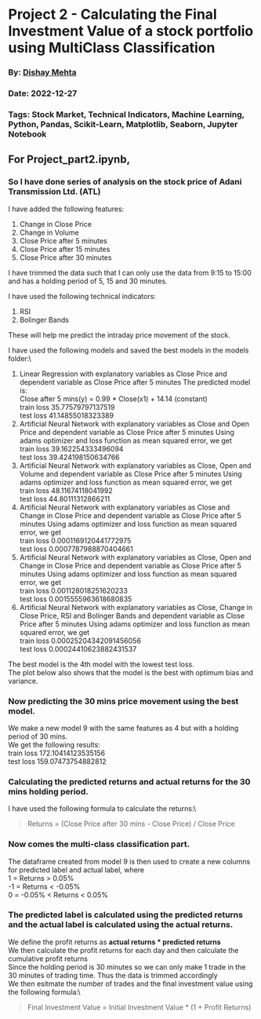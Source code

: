# Project 2 - Calculating the Final Investment Value of a stock portfolio using MultiClass Classification
### By: [Dishay Mehta]()
### Date: 2022-12-27
### Tags: Stock Market, Technical Indicators, Machine Learning, Python, Pandas, Scikit-Learn, Matplotlib, Seaborn, Jupyter Notebook

## For Project_part2.ipynb,
### So I have done series of analysis on the stock price of Adani Transmission Ltd. (ATL)
I have added the following features:
1. Change in Close Price
2. Change in Volume
3. Close Price after 5 minutes
3. Close Price after 15 minutes
3. Close Price after 30 minutes

I have trimmed the data such that I can only use the data from 9:15 to 15:00 and has a holding period of 5, 15 and 30 minutes.

I have used the following technical indicators:
1. RSI
2. Bolinger Bands

These will help me predict the intraday price movement of the stock.

I have used the following models and saved the best models in the models folder:\
1. Linear Regression with explanatory variables as Close Price and dependent variable as Close Price after 5 minutes
The predicted model is:\
Close after 5 mins(y) = 0.99 * Close(x1) + 14.14 (constant)\
train loss 35.77579797137519\
test loss 41.14855018323389
2. Artificial Neural Network with explanatory variables as Close and Open Price and dependent variable as Close Price after 5 minutes 
Using adams optimizer and loss function as mean squared error, we get\
train loss 39.162254333496094\
test loss 39.424198150634766
3. Artificial Neural Network with explanatory variables as Close, Open and Volume and dependent variable as Close Price after 5 minutes
Using adams optimizer and loss function as mean squared error, we get\
train loss 48.11674118041992\
test loss 44.80111312866211
4. Artificial Neural Network with explanatory variables as Close and Change in Close Price and dependent variable as Close Price after 5 minutes
Using adams optimizer and loss function as mean squared error, we get\
train loss 0.0001169120441772975\
test loss 0.0007787988870404661
5. Artificial Neural Network with explanatory variables as Close, Open and Change in Close Price and dependent variable as Close Price after 5 minutes
Using adams optimizer and loss function as mean squared error, we get\
train loss 0.001128018251620233\
test loss 0.0015555963618680835
6. Artificial Neural Network with explanatory variables as Close, Change in Close Price, RSI and Bolinger Bands and dependent variable as Close Price after 5 minutes
Using adams optimizer and loss function as mean squared error, we get\
train loss 0.00025204342091456056\
test loss 0.00024410623882431537

The best model is the 4th model with the lowest test loss.\
The plot below also shows that the model is the best with optimum bias and variance.

### Now predicting the 30 mins price movement using the best model.
We make a new model 9 with the same features as 4 but with a holding period of 30 mins.\
We get the following results:\
train loss 172.10414123535156\
test loss 159.07473754882812

### Calculating the predicted returns and actual returns for the 30 mins holding period.
I have used the following formula to calculate the returns:\
> Returns = (Close Price after 30 mins - Close Price) / Close Price

### Now comes the multi-class classification part.
The dataframe created from model 9 is then used to create a new columns for predicted label and actual label, where\
1 = Returns > 0.05%\
-1 = Returns < -0.05%\
0 = -0.05% < Returns < 0.05%

### The predicted label is calculated using the predicted returns and the actual label is calculated using the actual returns.
We define the profit returns as **actual returns * predicted returns**\
We then calculate the profit returns for each day and then calculate the cumulative profit returns\
Since the holding period is 30 minutes so we can only make 1 trade in the 30 minutes of trading time. Thus the data is trimmed accordingly\
We then esitmate the number of trades and the final investment value using the following formula:\
> Final Investment Value = Initial Investment Value * (1 + Profit Returns)




